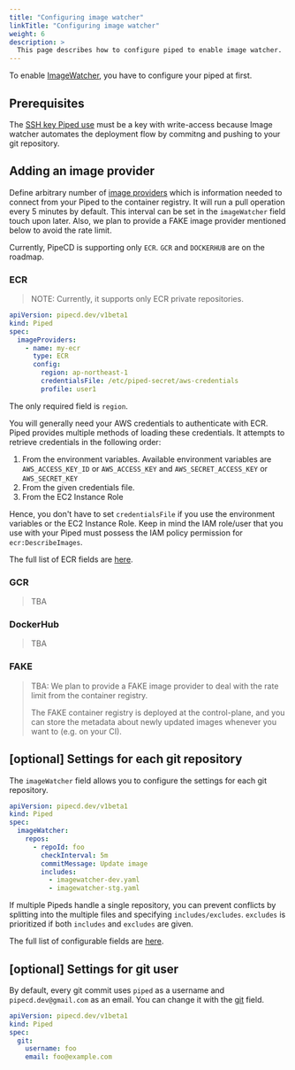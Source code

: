 ```yaml
---
title: "Configuring image watcher"
linkTitle: "Configuring image watcher"
weight: 6
description: >
  This page describes how to configure piped to enable image watcher.
---
```


To enable [ImageWatcher](/docs/user-guide/image-watcher/), you have to configure your piped at first.

## Prerequisites
The [SSH key Piped use](/docs/operator-manual/piped/configuration-reference/#git) must be a key with write-access because Image watcher automates the deployment flow by commitng and pushing to your git repository.

## Adding an image provider
Define arbitrary number of [image providers](/docs/concepts#image-provider) which is information needed to connect from your Piped to the container registry.
It will run a pull operation every 5 minutes by default. This interval can be set in the `imageWatcher` field touch upon later.
Also, we plan to provide a FAKE image provider mentioned below to avoid the rate limit.

Currently, PipeCD is supporting only `ECR`. `GCR` and `DOCKERHUB` are on the roadmap.

### ECR

>NOTE: Currently, it supports only ECR private repositories.

```yaml
apiVersion: pipecd.dev/v1beta1
kind: Piped
spec:
  imageProviders:
    - name: my-ecr
      type: ECR
      config:
        region: ap-northeast-1
        credentialsFile: /etc/piped-secret/aws-credentials
        profile: user1
```

The only required field is `region`.

You will generally need your AWS credentials to authenticate with ECR. Piped provides multiple methods of loading these credentials.
It attempts to retrieve credentials in the following order:
1. From the environment variables. Available environment variables are `AWS_ACCESS_KEY_ID` or `AWS_ACCESS_KEY` and `AWS_SECRET_ACCESS_KEY` or `AWS_SECRET_KEY`
1. From the given credentials file.
1. From the EC2 Instance Role

Hence, you don't have to set `credentialsFile` if you use the environment variables or the EC2 Instance Role. Keep in mind the IAM role/user that you use with your Piped must possess the IAM policy permission for `ecr:DescribeImages`.

The full list of ECR fields are [here](/docs/operator-manual/piped/configuration-reference/#imageproviderecrconfig).

### GCR

>TBA

### DockerHub

>TBA

### FAKE

>TBA: We plan to provide a FAKE image provider to deal with the rate limit from the container registry.
>
>The FAKE container registry is deployed at the control-plane, and you can store the metadata about newly updated images whenever you want to (e.g. on your CI).


## [optional] Settings for each git repository
The `imageWatcher` field allows you to configure the settings for each git repository.

```yaml
apiVersion: pipecd.dev/v1beta1
kind: Piped
spec:
  imageWatcher:
    repos:
      - repoId: foo
        checkInterval: 5m
        commitMessage: Update image
        includes:
          - imagewatcher-dev.yaml
          - imagewatcher-stg.yaml
```

If multiple Pipeds handle a single repository, you can prevent conflicts by splitting into the multiple files and specifying `includes/excludes`. `excludes` is prioritized if both `includes` and `excludes` are given.

The full list of configurable fields are [here](/docs/operator-manual/piped/configuration-reference/#imagewatcher).

## [optional] Settings for git user
By default, every git commit uses `piped` as a username and `pipecd.dev@gmail.com` as an email. You can change it with the [git](/docs/operator-manual/piped/configuration-reference/#git) field.

```yaml
apiVersion: pipecd.dev/v1beta1
kind: Piped
spec:
  git:
    username: foo
    email: foo@example.com
```
